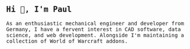 <samp>
  
## Hi 👋, I'm Paul
  
As an enthusiastic mechanical engineer and developer from Germany, I have a fervent interest in CAD software, data science, and web development. Alongside I'm maintaining a collection of World of Warcraft addons.

<!-- 👨‍💻 You can read more about my projects at -->

</samp>
